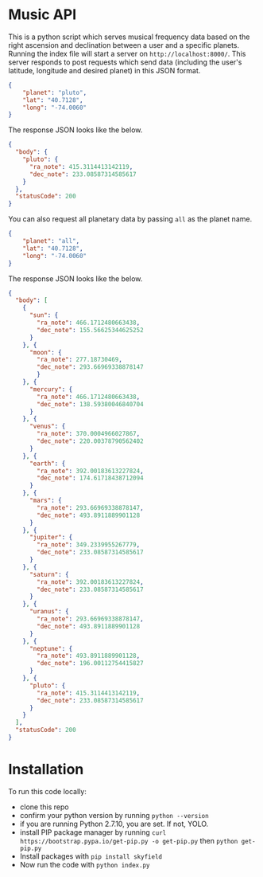 # Music API
This is a python script which serves musical frequency data based on the right ascension and declination between a user and a specific planets. Running the index file will start a server on `http://localhost:8000/`.
This server responds to post requests which send data (including the user's latitude, longitude and desired planet) in this JSON format.

```json
{
	"planet": "pluto",
	"lat": "40.7128",
	"long": "-74.0060"
}
```
The response JSON looks like the below.
```json
{
  "body": {
    "pluto": {
      "ra_note": 415.3114413142119,
      "dec_note": 233.08587314585617
    }
  },
  "statusCode": 200
}
```

You can also request all planetary data by passing `all` as the planet name.
```json
{
	"planet": "all",
	"lat": "40.7128",
	"long": "-74.0060"
}
```
The response JSON looks like the below.
```json
{
  "body": [
    {
      "sun": {
        "ra_note": 466.1712480663438,
        "dec_note": 155.56625344625252
      }
    }, {
      "moon": {
        "ra_note": 277.18730469,
        "dec_note": 293.66969338878147
        }
    }, {
      "mercury": {
        "ra_note": 466.1712480663438,
        "dec_note": 138.59380046840704
      }
    }, {
      "venus": {
        "ra_note": 370.0004966027867,
        "dec_note": 220.00378790562402
      }
    }, {
      "earth": {
        "ra_note": 392.00183613227824,
        "dec_note": 174.61718438712094
      }
    }, {
      "mars": {
        "ra_note": 293.66969338878147,
        "dec_note": 493.8911889901128
      }
    }, {
      "jupiter": {
        "ra_note": 349.2339955267779,
        "dec_note": 233.08587314585617
      }
    }, {
      "saturn": {
        "ra_note": 392.00183613227824,
        "dec_note": 233.08587314585617
      }
    }, {
      "uranus": {
        "ra_note": 293.66969338878147,
        "dec_note": 493.8911889901128
      }
    }, {
      "neptune": {
        "ra_note": 493.8911889901128,
        "dec_note": 196.00112754415827
      }
    }, {
      "pluto": {
        "ra_note": 415.3114413142119,
        "dec_note": 233.08587314585617
      }
    }
  ],
  "statusCode": 200
}
```

# Installation

To run this code locally:
- clone this repo
- confirm your python version by running `python --version`
- if you are running Python 2.7.10, you are set. If not, YOLO.
- install PIP package manager by running `curl https://bootstrap.pypa.io/get-pip.py -o get-pip.py` then `python get-pip.py`
- Install packages with `pip install skyfield`
- Now run the code with `python index.py`

